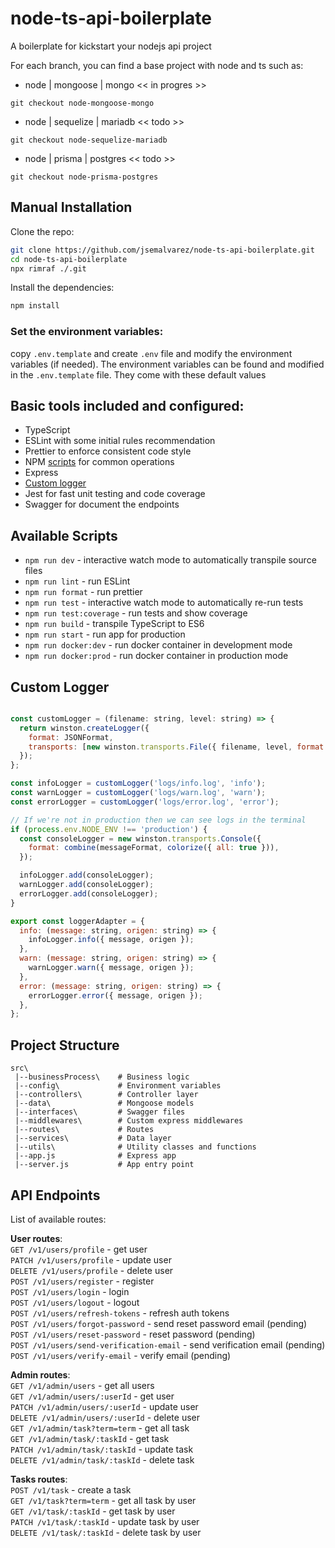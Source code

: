 # node-ts-api-boilerplate

A boilerplate for kickstart your nodejs api project

For each branch, you can find a base project with node and ts such as:

- node | mongoose | mongo << in progres >>

```
git checkout node-mongoose-mongo
```

- node | sequelize | mariadb << todo >>

```
git checkout node-sequelize-mariadb
```

- node | prisma | postgres << todo >>

```
git checkout node-prisma-postgres
```

## Manual Installation

Clone the repo:

```bash
git clone https://github.com/jsemalvarez/node-ts-api-boilerplate.git
cd node-ts-api-boilerplate
npx rimraf ./.git
```

Install the dependencies:

```bash
npm install
```

### Set the environment variables:

copy `.env.template` and create `.env` file and modify the environment variables (if needed). The environment variables can be found and modified in the `.env.template` file. They come with these default values

## Basic tools included and configured:

- TypeScript
- ESLint with some initial rules recommendation
- Prettier to enforce consistent code style
- NPM [scripts](#available-scripts) for common operations
- Express
- [Custom logger](#custom-logger)
- Jest for fast unit testing and code coverage
- Swagger for document the endpoints

## Available Scripts

- `npm run dev` - interactive watch mode to automatically transpile source files
- `npm run lint` - run ESLint
- `npm run format` - run prettier
- `npm run test` - interactive watch mode to automatically re-run tests
- `npm run test:coverage` - run tests and show coverage
- `npm run build` - transpile TypeScript to ES6
- `npm run start` - run app for production
- `npm run docker:dev` - run docker container in development mode
- `npm run docker:prod` - run docker container in production mode

## Custom Logger

```javascript

const customLogger = (filename: string, level: string) => {
  return winston.createLogger({
    format: JSONFormat,
    transports: [new winston.transports.File({ filename, level, format: JSONFormat })],
  });
};

const infoLogger = customLogger('logs/info.log', 'info');
const warnLogger = customLogger('logs/warn.log', 'warn');
const errorLogger = customLogger('logs/error.log', 'error');

// If we're not in production then we can see logs in the terminal
if (process.env.NODE_ENV !== 'production') {
  const consoleLogger = new winston.transports.Console({
    format: combine(messageFormat, colorize({ all: true })),
  });

  infoLogger.add(consoleLogger);
  warnLogger.add(consoleLogger);
  errorLogger.add(consoleLogger);
}

export const loggerAdapter = {
  info: (message: string, origen: string) => {
    infoLogger.info({ message, origen });
  },
  warn: (message: string, origen: string) => {
    warnLogger.warn({ message, origen });
  },
  error: (message: string, origen: string) => {
    errorLogger.error({ message, origen });
  },
};

```

## Project Structure

```
src\
 |--businessProcess\    # Business logic
 |--config\             # Environment variables
 |--controllers\        # Controller layer
 |--data\               # Mongoose models
 |--interfaces\         # Swagger files
 |--middlewares\        # Custom express middlewares
 |--routes\             # Routes
 |--services\           # Data layer
 |--utils\              # Utility classes and functions
 |--app.js              # Express app
 |--server.js           # App entry point
```

## API Endpoints

List of available routes:

**User routes**:\
`GET /v1/users/profile` - get user\
`PATCH /v1/users/profile` - update user\
`DELETE /v1/users/profile` - delete user\
`POST /v1/users/register` - register\
`POST /v1/users/login` - login\
`POST /v1/users/logout` - logout\
`POST /v1/users/refresh-tokens` - refresh auth tokens\
`POST /v1/users/forgot-password` - send reset password email (pending)\
`POST /v1/users/reset-password` - reset password (pending)\
`POST /v1/users/send-verification-email` - send verification email (pending)\
`POST /v1/users/verify-email` - verify email (pending)

**Admin routes**:\
`GET /v1/admin/users` - get all users\
`GET /v1/admin/users/:userId` - get user\
`PATCH /v1/admin/users/:userId` - update user\
`DELETE /v1/admin/users/:userId` - delete user\
`GET /v1/admin/task?term=term` - get all task\
`GET /v1/admin/task/:taskId` - get task\
`PATCH /v1/admin/task/:taskId` - update task\
`DELETE /v1/admin/task/:taskId` - delete task

**Tasks routes**:\
`POST /v1/task` - create a task\
`GET /v1/task?term=term` - get all task by user\
`GET /v1/task/:taskId` - get task by user\
`PATCH /v1/task/:taskId` - update task by user\
`DELETE /v1/task/:taskId` - delete task by user
